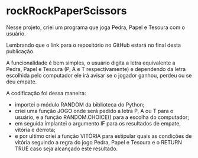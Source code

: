 # rockRockPaperScissors

Nesse projeto, criei um programa que joga Pedra, Papel e Tesoura com o usuário.

Lembrando que o link para o repositório no GitHub estará no final desta publicação.

A funcionalidade é bem simples, o usuário digita a letra equivalente a Pedra, Papel e Tesoura (P, A e T respectivamente) e dependendo da letra escolhida pelo computador ele irá avisar se o jogador ganhou, perdeu ou se deu empate.

A codificação foi dessa maneira:
- importei o módulo RANDOM da biblioteca do Python;
- criei uma função JOGO onde será pedido a letra P, A ou T para o usuário, e a função RANDOM.CHOICE() para a escolha do computador;
- em seguida implantei o argumento IF para os resultados de empate, vitória e derrota;
- e por ultimo criei a função VITÓRIA para estipular quais as condições de vitória seguindo a regra do jogo Pedra, Papel e Tesoura e o RETURN TRUE caso seja alcançado este resultado.
